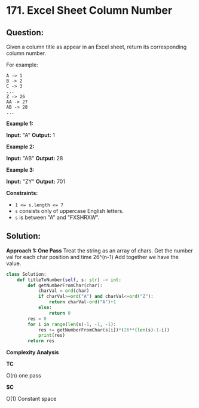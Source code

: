 
  

# 171. Excel Sheet Column Number

  

  

## Question:

Given a column title as appear in an Excel sheet, return its corresponding column number.

For example:

    A -> 1
    B -> 2
    C -> 3
    ...
    Z -> 26
    AA -> 27
    AB -> 28 
    ...

**Example 1:**

**Input:** "A"
**Output:** 1

**Example 2:**

**Input:** "AB"
**Output:** 28

**Example 3:**

**Input:** "ZY"
**Output:** 701

**Constraints:**

-   `1 <= s.length <= 7`
-   `s`  consists only of uppercase English letters.
-   `s`  is between "A" and "FXSHRXW".
## Solution:
**Approach 1: One Pass**
Treat the string as an array of chars.
Get the number val for each char position and time 26^(n-1)
Add together we have the value.

```python
class Solution:
    def titleToNumber(self, s: str) -> int:
        def getNumberFromChar(char):
            charVal = ord(char)
            if charVal>=ord("A") and charVal<=ord("Z"):
                return charVal-ord("A")+1
            else:
                return 0
        res = 0
        for i in range(len(s)-1, -1, -1):
            res += getNumberFromChar(s[i])*(26**(len(s)-1-i))
            print(res)
        return res
```

**Complexity Analysis**

**TC**

O(n) one pass

**SC**

O(1) Constant space
